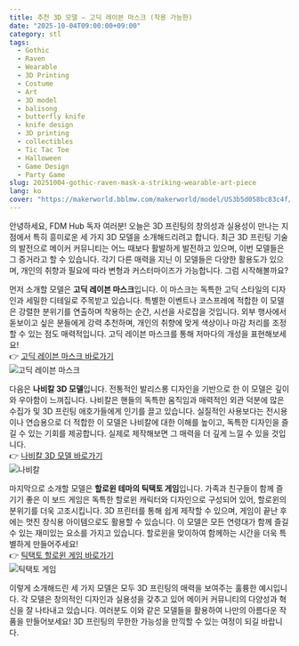 ```yaml
---
title: 추천 3D 모델 – 고딕 레이븐 마스크 (착용 가능한)
date: "2025-10-04T09:00:00+09:00"
category: stl
tags:
  - Gothic
  - Raven
  - Wearable
  - 3D Printing
  - Costume
  - Art
  - 3D model
  - balisong
  - butterfly knife
  - knife design
  - 3D printing
  - collectibles
  - Tic Tac Toe
  - Halloween
  - Game Design
  - Party Game
slug: 20251004-gothic-raven-mask-a-striking-wearable-art-piece
lang: ko
cover: "https://makerworld.bblmw.com/makerworld/model/US3b5d058bc83c4f/design/2025-10-04_29507a22225e78.png"
---
```


안녕하세요, FDM Hub 독자 여러분! 오늘은 3D 프린팅의 창의성과 실용성이 만나는 지점에서 특히 흥미로운 세 가지 3D 모델을 소개해드리려고 합니다. 최근 3D 프린팅 기술의 발전으로 메이커 커뮤니티는 어느 때보다 활발하게 발전하고 있으며, 이번 모델들은 그 증거라고 할 수 있습니다. 각기 다른 매력을 지닌 이 모델들은 다양한 활용도가 있으며, 개인의 취향과 필요에 따라 변형과 커스터마이즈가 가능합니다. 그럼 시작해볼까요?

먼저 소개할 모델은 **고딕 레이븐 마스크**입니다. 이 마스크는 독특한 고딕 스타일의 디자인과 세밀한 디테일로 주목받고 있습니다. 특별한 이벤트나 코스프레에 적합한 이 모델은 강렬한 분위기를 연출하며 착용하는 순간, 시선을 사로잡을 것입니다. 외부 행사에서 돋보이고 싶은 분들에게 강력 추천하며, 개인의 취향에 맞게 색상이나 마감 처리를 조정할 수 있는 점도 매력적입니다. 고딕 레이븐 마스크를 통해 저마다의 개성을 표현해보세요!  
👉 [고딕 레이븐 마스크 바로가기](https://makerworld.com/en/models/1854217-gothic-raven-mask-wearable)  
![고딕 레이븐 마스크](https://makerworld.bblmw.com/makerworld/model/US3b5d058bc83c4f/design/2025-10-04_29507a22225e78.png)

다음은 **나비칼 3D 모델**입니다. 전통적인 발리스롱 디자인을 기반으로 한 이 모델은 깊이와 우아함이 느껴집니다. 나비칼은 핸들의 독특한 움직임과 매력적인 외관 덕분에 많은 수집가 및 3D 프린팅 애호가들에게 인기를 끌고 있습니다. 실질적인 사용보다는 전시용이나 연습용으로 더 적합한 이 모델은 나비칼에 대한 이해를 높이고, 독특한 디자인을 즐길 수 있는 기회를 제공합니다. 실제로 제작해보면 그 매력을 더 깊게 느낄 수 있을 것입니다.  
👉 [나비칼 3D 모델 바로가기](https://makerworld.com/en/models/1854241-butterfly-knife-knife-butterfly-balisong)  
![나비칼](https://makerworld.bblmw.com/makerworld/model/USf7e589e714c1fa/design/2025-10-04_42188902b8129.jpg)

마지막으로 소개할 모델은 **할로윈 테마의 틱택토 게임**입니다. 가족과 친구들이 함께 즐기기 좋은 이 보드 게임은 독특한 할로윈 캐릭터와 디자인으로 구성되어 있어, 할로윈의 분위기를 더욱 고조시킵니다. 3D 프린터를 통해 쉽게 제작할 수 있으며, 게임이 끝난 후에는 멋진 장식용 아이템으로도 활용할 수 있습니다. 이 모델은 모든 연령대가 함께 즐길 수 있는 재미있는 요소를 가지고 있습니다. 할로윈을 맞이하여 함께하는 시간을 더욱 특별하게 만들어주세요!  
👉 [틱택토 할로윈 게임 바로가기](https://makerworld.com/en/models/1854299-tic-tac-toes-halloween-game)  
![틱택토 게임](https://makerworld.bblmw.com/makerworld/model/US7bf5501943b9d5/design/2025-10-04_95385b3e8e52d.png)

이렇게 소개해드린 세 가지 모델은 모두 3D 프린팅의 매력을 보여주는 훌륭한 예시입니다. 각 모델은 창의적인 디자인과 실용성을 갖추고 있어 메이커 커뮤니티의 다양성과 혁신을 잘 나타내고 있습니다. 여러분도 이와 같은 모델들을 활용하여 나만의 아름다운 작품을 만들어보세요! 3D 프린팅의 무한한 가능성을 만끽할 수 있는 여정이 되길 바랍니다.